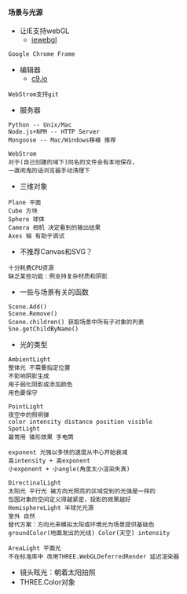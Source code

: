 #### **场景与光源**
* 让IE支持webGL
	*  [iewebgl](http://iewebgl.com/)
~~~
Google Chrome Frame
~~~

* 编辑器
	* [c9.io](http://c9.io)
~~~
WebStrom支持git
~~~

* 服务器
~~~
Python -- Unix/Mac
Node.js+NPM -- HTTP Server
Mongoose -- Mac/Windows移植 推荐

WebStrom
对于(自己创建的域下)同名的文件会有本地保存，
一直闹鬼的话浏览器手动清理下
~~~

* 三维对象
~~~
Plane 平面
Cube 方块
Sphere 球体
Camera 相机 决定看到的输出结果
Axes 轴 有助于调试
~~~

* 不推荐Canvas和SVG？
~~~
十分耗费CPU资源
缺乏某些功能：例支持复杂材质和阴影
~~~

* 一些与场景有关的函数
~~~
Scene.Add()
Scene.Remove()
Scene.children() 获取场景中所有子对象的列表
Sne.getChildByName()
~~~

* 光的类型
~~~
AmbientLight
整体光 不需要指定位置
不影响阴影生成
用于弱化阴影或添加颜色
用色要保守

PointLight
夜空中的照明弹
color intensity distance position visible
SpotLight
最常用 锥形效果 手电筒

exponent 光强以多快的速度从中心开始衰减
高intensity + 高exponent
小exponent + 小angle(角度太小渲染失真)

DirectinalLight
太阳光 平行光 被方向光照亮的区域受到的光强是一样的
包围对象的空间定义得越紧密，投影的效果越好
HemisphereLight 半球光光源
室外 自然
替代方案：方向光来模拟太阳或环境光为场景提供基础色
groundColor(地面发出的光线) Color(天空) intensity

AreaLight 平面光
不在标准库中 改用THREE.WebGLDeferredRender 延迟渲染器
~~~

* 镜头眩光：朝着太阳拍照
* THREE.Color对象
